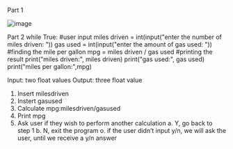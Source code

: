 Part 1

 ![image](https://user-images.githubusercontent.com/102768674/166520427-d8d6a6bb-8f54-4ee3-8708-342d95d08535.png)


Part 2
while True:
      #user input
      miles driven = int(input("enter the number of miles driven: "))
      gas used = int(input("enter the amount of gas used: "))
      #finding the mile per gallon
     mpg = miles driven / gas used
      #printing the result
      print("miles driven:", miles driven)
      print("gas used:", gas used)
      print("miles per gallon:",mpg)


Input: two float values
Output: three float value
1.	Insert milesdriven
2.	Instert gasused
3.	Calculate mpg:milesdriven/gasused
4.	Print mpg
5.	Ask user if they wish to perform another calculation
a.	Y, go back to step 1
b.	N, exit the program
o.    if the user didn’t input y/n, we will ask the user, until we receive a y/n answer
